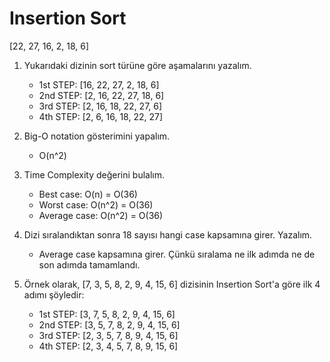 # Insertion Sort
[22, 27, 16, 2, 18, 6]

1. Yukarıdaki dizinin sort türüne göre aşamalarını yazalım.
   - 1st STEP: [16, 22, 27, 2, 18, 6]
   - 2nd STEP: [2, 16, 22, 27, 18, 6]
   - 3rd STEP: [2, 16, 18, 22, 27, 6]
   - 4th STEP: [2, 6, 16, 18, 22, 27]

2. Big-O notation gösterimini yapalım.
   - O(n^2)

3. Time Complexity değerini bulalım.
   - Best case: O(n) = O(36)
   - Worst case: O(n^2) = O(36)
   - Average case: O(n^2) = O(36)

4. Dizi sıralandıktan sonra 18 sayısı hangi case kapsamına girer. Yazalım.
   - Average case kapsamına girer. Çünkü sıralama ne ilk adımda ne de son adımda tamamlandı.

5. Örnek olarak, [7, 3, 5, 8, 2, 9, 4, 15, 6] dizisinin Insertion Sort'a göre ilk 4 adımı şöyledir:
   - 1st STEP: [3, 7, 5, 8, 2, 9, 4, 15, 6]
   - 2nd STEP: [3, 5, 7, 8, 2, 9, 4, 15, 6]
   - 3rd STEP: [2, 3, 5, 7, 8, 9, 4, 15, 6]
   - 4th STEP: [2, 3, 4, 5, 7, 8, 9, 15, 6]
